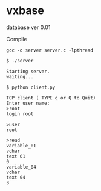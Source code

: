 vxbase
========================
database ver 0.01

Compile
```
gcc -o server server.c -lpthread
```

```
$ ./server

Starting server.
waiting...

```
```
$ python client.py

TCP client ( TYPE q or Q to Quit)
Enter user name: 
>root
login root

>user
root
```
```
>read
variable_01
vchar
text 01
0
variable_04
vchar
text 04
3
```
